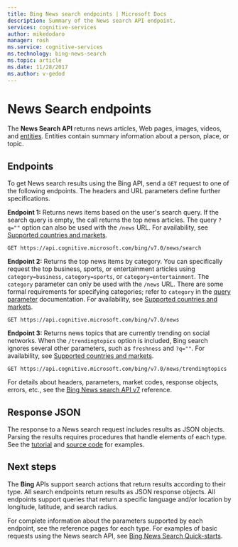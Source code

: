 ```yaml
---
title: Bing News search endpoints | Microsoft Docs
description: Summary of the News search API endpoint.
services: cognitive-services
author: mikedodaro
manager: rosh
ms.service: cognitive-services
ms.technology: bing-news-search
ms.topic: article
ms.date: 11/28/2017
ms.author: v-gedod
---
```


# News Search endpoints
The **News Search API** returns news articles, Web pages, images, videos, and [entities](https://docs.microsoft.com/azure/cognitive-services/bing-entities-search/search-the-web). Entities contain summary information about a person, place, or topic. 
## Endpoints
To get News search results using the Bing API, send a `GET` request to one of the following endpoints. The headers and URL parameters define further specifications.

**Endpoint 1:** Returns news items based on the user's search query. If the search query is empty, the call returns the top news articles. The query `?q=""` option can also be used with the `/news` URL. For availability, see [Supported countries and markets](supported-countries-markets.md#supported-markets-for-news-search-endpoint).
```
GET https://api.cognitive.microsoft.com/bing/v7.0/news/search 
``` 

**Endpoint 2:** Returns the top news items by category. You can specifically request the top business, sports, or entertainment articles using `category=business`, `category=sports`, or `category=entertainment`.  The `category` parameter can only be used with the `/news` URL. There are some formal requirements for specifying categories; refer to `category` in the [query parameter](https://docs.microsoft.com/rest/api/cognitiveservices/bing-news-api-v7-reference#query-parameters) documentation. For availability, see [Supported countries and markets](supported-countries-markets.md#supported-markets-for-news-endpoint). 
```
GET https://api.cognitive.microsoft.com/bing/v7.0/news  
```

**Endpoint 3:** Returns news topics that are currently trending on social networks. When the `/trendingtopics` option is included, Bing search ignores several other parameters, such as `freshness` and `?q=""`. For availability, see [Supported countries and markets](supported-countries-markets.md#supported-markets-for-news-trending-endpoint).
```
GET https://api.cognitive.microsoft.com/bing/v7.0/news/trendingtopics 
``` 

For details about headers, parameters, market codes, response objects, errors, etc., see the [Bing News search API v7](https://docs.microsoft.com/rest/api/cognitiveservices/bing-news-api-v7-reference) reference.
## Response JSON
The response to a News search request includes results as JSON objects. Parsing the results requires procedures that handle elements of each type. See the [tutorial](https://docs.microsoft.com/azure/cognitive-services/bing-news-search/tutorial-bing-news-search-single-page-app) and [source code](https://docs.microsoft.com/azure/cognitive-services/bing-news-search/tutorial-bing-news-search-single-page-app-source) for examples.

## Next steps
The **Bing** APIs support search actions that return results according to their type. All search endpoints return results as JSON response objects.  All endpoints support queries that return a specific language and/or location by longitude, latitude, and search radius.

For complete information about the parameters supported by each endpoint, see the reference pages for each type.
For examples of basic requests using the News search API, see [Bing News Search Quick-starts](https://docs.microsoft.com/azure/cognitive-services/bing-news-search).